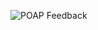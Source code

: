 ![POAP Feedback](https://user-images.githubusercontent.com/26789429/142678895-37ca2015-006f-44bd-8bf5-6b45b044c61e.png)
